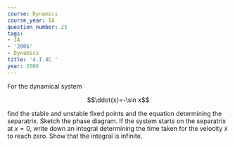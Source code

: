 ```yaml
---
course: Dynamics
course_year: IA
question_number: 25
tags:
- IA
- '2006'
- Dynamics
title: '4.I.4C '
year: 2006
---
```



For the dynamical system

$$\ddot{x}=-\sin x$$

find the stable and unstable fixed points and the equation determining the separatrix. Sketch the phase diagram. If the system starts on the separatrix at $x=0$, write down an integral determining the time taken for the velocity $\dot{x}$ to reach zero. Show that the integral is infinite.